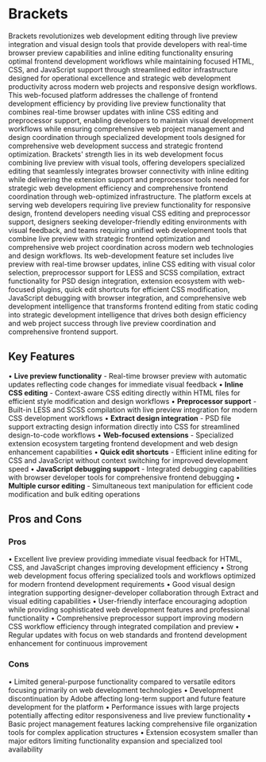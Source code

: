 # Brackets

Brackets revolutionizes web development editing through live preview integration and visual design tools that provide developers with real-time browser preview capabilities and inline editing functionality ensuring optimal frontend development workflows while maintaining focused HTML, CSS, and JavaScript support through streamlined editor infrastructure designed for operational excellence and strategic web development productivity across modern web projects and responsive design workflows. This web-focused platform addresses the challenge of frontend development efficiency by providing live preview functionality that combines real-time browser updates with inline CSS editing and preprocessor support, enabling developers to maintain visual development workflows while ensuring comprehensive web project management and design coordination through specialized development tools designed for comprehensive web development success and strategic frontend optimization. Brackets' strength lies in its web development focus combining live preview with visual tools, offering developers specialized editing that seamlessly integrates browser connectivity with inline editing while delivering the extension support and preprocessor tools needed for strategic web development efficiency and comprehensive frontend coordination through web-optimized infrastructure. The platform excels at serving web developers requiring live preview functionality for responsive design, frontend developers needing visual CSS editing and preprocessor support, designers seeking developer-friendly editing environments with visual feedback, and teams requiring unified web development tools that combine live preview with strategic frontend optimization and comprehensive web project coordination across modern web technologies and design workflows. Its web-development feature set includes live preview with real-time browser updates, inline CSS editing with visual color selection, preprocessor support for LESS and SCSS compilation, extract functionality for PSD design integration, extension ecosystem with web-focused plugins, quick edit shortcuts for efficient CSS modification, JavaScript debugging with browser integration, and comprehensive web development intelligence that transforms frontend editing from static coding into strategic development intelligence that drives both design efficiency and web project success through live preview coordination and comprehensive frontend support.

## Key Features

• **Live preview functionality** - Real-time browser preview with automatic updates reflecting code changes for immediate visual feedback
• **Inline CSS editing** - Context-aware CSS editing directly within HTML files for efficient style modification and design workflows
• **Preprocessor support** - Built-in LESS and SCSS compilation with live preview integration for modern CSS development workflows
• **Extract design integration** - PSD file support extracting design information directly into CSS for streamlined design-to-code workflows
• **Web-focused extensions** - Specialized extension ecosystem targeting frontend development and web design enhancement capabilities
• **Quick edit shortcuts** - Efficient inline editing for CSS and JavaScript without context switching for improved development speed
• **JavaScript debugging support** - Integrated debugging capabilities with browser developer tools for comprehensive frontend debugging
• **Multiple cursor editing** - Simultaneous text manipulation for efficient code modification and bulk editing operations

## Pros and Cons

### Pros
• Excellent live preview providing immediate visual feedback for HTML, CSS, and JavaScript changes improving development efficiency
• Strong web development focus offering specialized tools and workflows optimized for modern frontend development requirements
• Good visual design integration supporting designer-developer collaboration through Extract and visual editing capabilities
• User-friendly interface encouraging adoption while providing sophisticated web development features and professional functionality
• Comprehensive preprocessor support improving modern CSS workflow efficiency through integrated compilation and preview
• Regular updates with focus on web standards and frontend development enhancement for continuous improvement

### Cons
• Limited general-purpose functionality compared to versatile editors focusing primarily on web development technologies
• Development discontinuation by Adobe affecting long-term support and future feature development for the platform
• Performance issues with large projects potentially affecting editor responsiveness and live preview functionality
• Basic project management features lacking comprehensive file organization tools for complex application structures
• Extension ecosystem smaller than major editors limiting functionality expansion and specialized tool availability